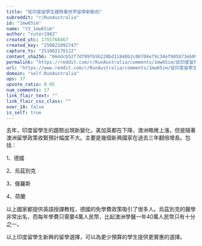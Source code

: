 ```yaml
---
title: "從印度留學生趨勢看世界留學新動向"
subreddit: "r/RunAustralia"
id: "1mw65im"
name: "t3_1mw65im"
author: "cuter1982"
created_utc: 1755768467
created_key: "250821092747"
capture_ts: "251002170122"
content_sha256: "664dcb52f7df89f65b220bd11840b2c06704e79c34ef985b73eb0912c68ea112"
permalink: "https://reddit.com/r/RunAustralia/comments/1mw65im/從印度留學生趨勢看世界留學新動向/"
url: "https://www.reddit.com/r/RunAustralia/comments/1mw65im/從印度留學生趨勢看世界留學新動向/"
domain: "self.RunAustralia"
ups: 37
upvote_ratio: 0.95
num_comments: 17
link_flair_text: ""
link_flair_css_class: ""
over_18: false
is_self: true
---
```


去年，印度留學生的趨勢出現新變化，美加英都在下降，澳洲略微上漲，但是隨著澳洲留學政策收緊預計幅度不大。主要是幾個新興國家在過去三年翻倍增長。包括：

1、德國

2、烏茲別克

3、俄羅斯

4、荷蘭

以上國家都提供英語授課教程，德國的免學費政策吸引了很多人。烏茲別克的醫學非常出名，而每年學費只需要4萬人民幣，比起澳洲學醫一年40萬人民幣只有十分之一。

以上印度留學生新興的留學選擇，可以為更少預算的學生提供更實惠的選擇。
